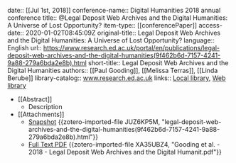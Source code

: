 date:: [[Jul 1st, 2018]]
conference-name:: Digital Humanities 2018 annual conference
title:: @Legal Deposit Web Archives and the Digital Humanities: A Universe of Lost Opportunity?
item-type:: [[conferencePaper]]
access-date:: 2020-01-02T08:45:09Z
original-title:: Legal Deposit Web Archives and the Digital Humanities: A Universe of Lost Opportunity?
language:: English
url:: https://www.research.ed.ac.uk/portal/en/publications/legal-deposit-web-archives-and-the-digital-humanities(9f462b6d-7157-4241-9a88-279a6bda2e8b).html
short-title:: Legal Deposit Web Archives and the Digital Humanities
authors:: [[Paul Gooding]], [[Melissa Terras]], [[Linda Berube]]
library-catalog:: www.research.ed.ac.uk
links:: [Local library](zotero://select/groups/2386895/items/UTXACDIW), [Web library](https://www.zotero.org/groups/2386895/items/UTXACDIW)

- [[Abstract]]
	- Description
- [[Attachments]]
	- [Snapshot](https://www.research.ed.ac.uk/portal/en/publications/legal-deposit-web-archives-and-the-digital-humanities(9f462b6d-7157-4241-9a88-279a6bda2e8b).html) {{zotero-imported-file JUZ6KP5M, "legal-deposit-web-archives-and-the-digital-humanities(9f462b6d-7157-4241-9a88-279a6bda2e8b).html"}}
	- [Full Text PDF](https://www.research.ed.ac.uk/portal/files/65000850/LegalDeposit_dh2018_abstracts.pdf) {{zotero-imported-file XA35UBZ4, "Gooding et al. - 2018 - Legal Deposit Web Archives and the Digital Humanit.pdf"}}